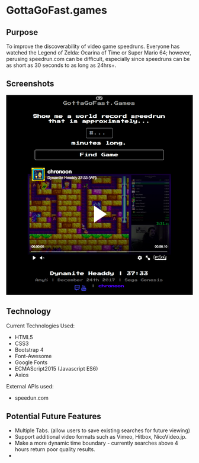 # GottaGoFast.games

## Purpose

To improve the discoverability of video game speedruns. Everyone has watched the
Legend of Zelda: Ocarina of Time or Super Mario 64; however, perusing speedrun.com
can be difficult, especially since speedruns can be as short as 30 seconds to as
long as 24hrs+.

## Screenshots
![Alt text](screenshot.png "Picture of GottaGoFast.Games")

## Technology

Current Technologies Used:
- HTML5
- CSS3
- Bootstrap 4
- Font-Awesome
- Google Fonts
- ECMAScript2015 (Javascript ES6)
- Axios

External APIs used:
- speedun.com

## Potential Future Features

- Multiple Tabs. (allow users to save existing searches for future viewing)
- Support additional video formats such as Vimeo, Hitbox, NicoVideo.jp.
- Make a more dynamic time boundary - currently searches above 4 hours
return poor quality results.
-
